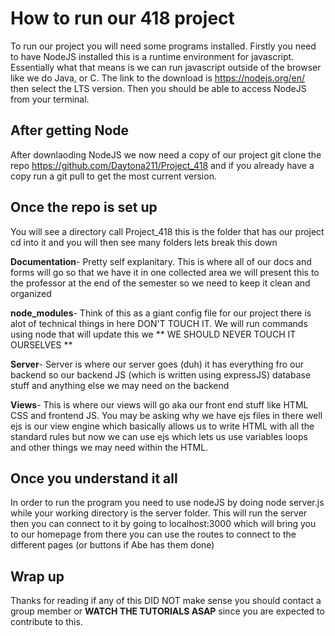 # How to run our 418 project
To run our project you will need some programs installed. Firstly you need to have NodeJS installed this is a runtime environment for
javascript. Essentially what that means is we can run javascript outside of the browser like we do Java, or C. The link to the download is https://nodejs.org/en/ then select the LTS version. Then you should be able to access NodeJS from your terminal.

## After getting Node
After downlaoding NodeJS we now need a copy of our project git clone the repo https://github.com/Daytona211/Project_418 and if you already have a copy run a git pull to get the most current version.

## Once the repo is set up
You will see a directory call Project_418 this is the folder that has our project cd into it and you will then see many folders lets break this down

**Documentation**- Pretty self explanitary. This is where all of our docs and forms will go so that we have it in one collected area we
will present this to the professor at the end of the semester so we need to keep it clean and organized

**node_modules**- Think of this as a giant config file for our project there is alot of technical things in here DON'T TOUCH IT. We will
run commands using node that will update this we ** WE SHOULD NEVER TOUCH IT OURSELVES **

**Server**- Server is where our server goes (duh) it has everything fro our backend so our backend JS (which is written using expressJS)
database stuff and anything else we may need on the backend

**Views**- This is where our views will go aka our front end stuff like HTML CSS and frontend JS. You may be asking why we have ejs files
in there well ejs is our view engine which basically allows us to write HTML with all the standard rules but now we can use ejs which lets
us use variables loops and other things we may need within the HTML.

## Once you understand it all
In order to run the program you need to use nodeJS by doing node server.js while your working directory is the server folder. This will run the server then you can connect to it by going to localhost:3000 which will bring you to our homepage from there you can use the routes to connect to the different pages (or buttons if Abe has them done)

## Wrap up
Thanks for reading if any of this DID NOT make sense you should contact a group member or **WATCH THE TUTORIALS ASAP** since you are
expected to contribute to this.
